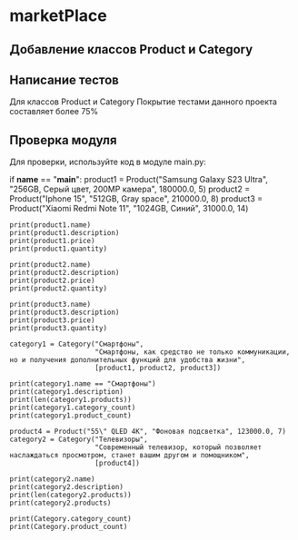 # marketPlace
## Добавление классов Product и Category
## Написание тестов
Для классов Product и Category
Покрытие тестами данного проекта составляет более 75%
## Проверка модуля
Для проверки, используйте код в модуле main.py:


if __name__ == "__main__":
    product1 = Product("Samsung Galaxy S23 Ultra", "256GB, Серый цвет, 200MP камера", 180000.0, 5)
    product2 = Product("Iphone 15", "512GB, Gray space", 210000.0, 8)
    product3 = Product("Xiaomi Redmi Note 11", "1024GB, Синий", 31000.0, 14)

    print(product1.name)
    print(product1.description)
    print(product1.price)
    print(product1.quantity)

    print(product2.name)
    print(product2.description)
    print(product2.price)
    print(product2.quantity)

    print(product3.name)
    print(product3.description)
    print(product3.price)
    print(product3.quantity)

    category1 = Category("Смартфоны",
                         "Смартфоны, как средство не только коммуникации, но и получения дополнительных функций для удобства жизни",
                         [product1, product2, product3])

    print(category1.name == "Смартфоны")
    print(category1.description)
    print(len(category1.products))
    print(category1.category_count)
    print(category1.product_count)

    product4 = Product("55\" QLED 4K", "Фоновая подсветка", 123000.0, 7)
    category2 = Category("Телевизоры",
                         "Современный телевизор, который позволяет наслаждаться просмотром, станет вашим другом и помощником",
                         [product4])

    print(category2.name)
    print(category2.description)
    print(len(category2.products))
    print(category2.products)

    print(Category.category_count)
    print(Category.product_count)
